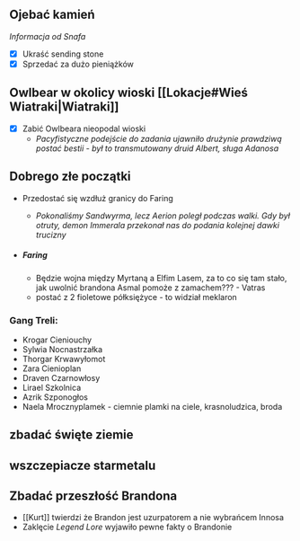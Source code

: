 
## Ojebać kamień
*Informacja od Snafa*
- [x] Ukraść sending stone
- [x] Sprzedać za dużo pieniążków

## Owlbear w okolicy wioski [[Lokacje#Wieś Wiatraki|Wiatraki]]

- [x] Zabić Owlbeara nieopodal wioski
	- *Pacyfistyczne podejście do zadania ujawniło drużynie prawdziwą postać bestii - był to transmutowany druid Albert, sługa Adanosa*

## Dobrego złe początki

- Przedostać się wzdłuż granicy do Faring
	- *Pokonaliśmy Sandwyrma, lecz Aerion poległ podczas walki. Gdy był otruty, demon Immerala przekonał nas do podania kolejnej dawki trucizny*

- ##### Faring
	- Będzie wojna między Myrtaną a Elfim Lasem, za to co się tam stało, jak uwolnić brandona Asmal pomoże z zamachem??? - Vatras
	- postać z 2 fioletowe półksiężyce - to widział meklaron
### Gang Treli:

- Krogar Cieniouchy
- Sylwia Nocnastrzałka
- Thorgar Krwawyłomot
- Zara Cienioplan
- Draven Czarnowłosy
- Lirael Szkolnica
- Azrik Szponogłos
- Naela Mrocznyplamek - ciemnie plamki na ciele, krasnoludzica, broda  


## zbadać święte ziemie

## wszczepiacze starmetalu


## Zbadać przeszłość Brandona

- [[Kurt]] twierdzi że Brandon jest uzurpatorem a nie wybrańcem Innosa
- Zaklęcie *Legend Lore* wyjawiło pewne fakty o Brandonie